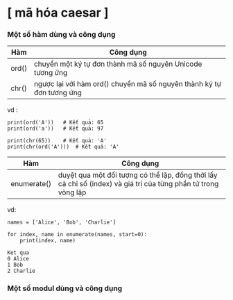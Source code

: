 # [ mã hóa caesar ]

### Một số hàm dùng và công dụng 

| Hàm | Công dụng |
| ----------- | ----------- |
| ord() | chuyển một ký tự đơn thành mã số nguyên Unicode tương ứng|
| chr() | ngược lại với hàm ord() chuyển mã số nguyên thành ký tự đơn tương ứng|

vd :
```
print(ord('A'))   # Kết quả: 65
print(ord('a'))   # Kết quả: 97
```

```
print(chr(65))    # Kết quả: 'A'
print(chr(ord('A')))  # Kết quả: 'A'
```

| Hàm | Công dụng |
| ----------- | ----------- |
| enumerate() | duyệt qua một đối tượng có thể lặp, đồng thời lấy cả chỉ số (index) và giá trị của từng phần tử trong vòng lặp|

vd:
```
names = ['Alice', 'Bob', 'Charlie']

for index, name in enumerate(names, start=0):
    print(index, name)
```
```
Ket qua
0 Alice
1 Bob
2 Charlie
```


### Một số modul dùng và công dụng 